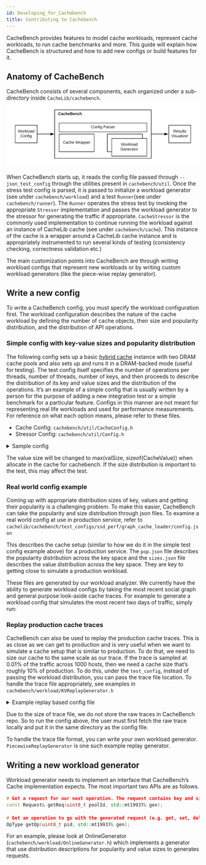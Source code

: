 ```yaml
---
id: Developing_for_Cachebench
title: Contributing to Cachebench
---
```


CacheBench provides features to model cache workloads, represent cache workloads, to run cache benchmarks and more. This guide will explain how CacheBench is structured and how to add new configs or build features for it.

## Anatomy of CacheBench

CacheBench consists of several components, each organized under a
sub-directory inside `CacheLib/cachebench`.  ![](cachebench.png)

When CacheBench starts up, it reads the config file passed through
`--json_test_config` through the utilities present in `cachebench/util`. Once
the stress test config is parsed, it is passed to initialize a workload
generator (see under `cachebench/workload`) and a test `Runner`(see under
`cachebench/runner`). The `Runner` operates the stress test by invoking the
appropriate `Stressor` implementation and passes the workload generator to the
stressor for generating the traffic if appropriate. `CacheStressor` is the
commonly used implementation to continue running the workload against an
instance of CacheLib cache (see under `cachebench/cache`). This instance of
the cache is a wrapper around a CacheLib cache instance and is appropriately
instrumented to run several kinds of testing (consistency checking,
correctness validation etc.)

The main customization points into CacheBench are through writing workload
configs that represent new workloads or  by writing custom workload generators
(like the piece-wise replay generator).


## Write a new config

To write a CacheBench config, you must specify the workload configuration
first. The workload configuration describes the nature of the cache workload
by defining the number of cache objects, their size and popularity
distribution, and the distribution of API operations.

### Simple config with key-value sizes and popularity distribution

The following config sets up a basic [hybrid cache](HybridCache) instance with two DRAM cache pools and also sets up and runs it in a DRAM-backed mode (useful for testing). The test config itself specifies the number of operations per threads, number of threads, number of keys, and then proceeds to describe the distribution of its key and value sizes and the distribution of the operations. It’s an example of a simple config that is usually written by a person for the purpose of adding a new integration test or a simple benchmark for a particular feature. Configs in this manner are not meant for representing real life workloads and used for performance measurements. For reference on what each option means, please refer to these files.

* Cache Config: `cachebench/util/CacheConfig.h`
* Stressor Config: `cachebench/util/Config.h`

<details> <summary> Sample config  </summary>

```json
{
  "cache_config" : {
    "cacheSizeMB" : 128,
    "poolRebalanceIntervalSec" : 1,
    "moveOnSlabRelease" : false,

    "numPools" : 2,
    "poolSizes" : [0.3, 0.7],

    "dipperSizeMB" : 512,
    "dipperBackend" : "navy_dipper",
    "dipperUseDirectIO": false,
    "dipperFilePath" : "/dev/shm/cachebench"
  },
  "test_config" :
    {
      "prepopulateCache" : true,

      "numOps" : 100000,
      "numThreads" : 16,
      "numKeys" : 100000,
      "distribution" :  "range",

      "keySizeRange" : [1, 8, 64],
      "keySizeRangeProbability" : [0.3, 0.7],

      "valSizeRange" : [256, 1024, 4096],
      "valSizeRangeProbability" : [0.2, 0.8],

      "chainedItemLengthRange" : [1, 2, 4, 32],
      "chainedItemLengthRangeProbability" : [0.8, 0.18, 0.02],

      "chainedItemValSizeRange" : [1, 128, 256, 1024, 4096, 20480],
      "chainedItemValSizeRangeProbability" : [0.1, 0.1, 0.2, 0.3, 0.3],

      "getRatio" : 0.5,
      "setRatio" : 0.3,
      "addChainedRatio" : 0.2,
      "keyPoolDistribution": [0.5, 0.5],
      "opPoolDistribution" : [0.5, 0.5]
    }
}
```

</details>

The value size will be changed to max(valSize, sizeof(CacheValue)) when allocate in the cache for cachebench. If the size distribution is important to the test, this may affect the test.

### Real world config example

Coming up with appropriate distribution sizes of key, values and getting their popularity is a challenging problem. To make this easier, CacheBench can take the popularity and size distribution through json files. To examine a real world config at use in production service, refer to `cachelib/cachebench/test_configs/ssd_perf/graph_cache_leader/config.json`

This describes the cache setup (similar to how we do it in the simple test config example above) for a production service. The `pop.json` file describes the popularity distribution across the key space and the `sizes.json` file describes the value distribution across the key space. They are key to getting close to simulate a production workload.

These files are generated by our workload analyzer. We currently have the ability to generate workload configs by taking the most recent social graph and general purpose look-aside cache traces. For example to generate a workload config that simulates the most recent two days of traffic, simply run:

### Replay production cache traces

CacheBench can also be used to replay the production cache traces. This is as close as we can get to production and is very useful when we want to simulate a cache setup that is similar to production. To do that, we need to size our cache to the same scale as our trace. If the trace is sampled at 0.01% of the traffic across 1000 hosts, then we need a cache size that’s roughly 10% of production.  To do this, under the `test_config`, instead of passing the workload distribution, you can pass the trace file location. To handle the trace file appropriately, see examples in `cachebench/workload/KVReplayGenerator.h`


<details> <summary> Example replay based config file </summary>

```json
{
  "cache_config": {
    "cacheSizeMB": 8192,
    "poolRebalanceIntervalSec": 0
  },
  "test_config":
    {
      "enableLookaside": true,
      "generator": "replay",
      "numOps": 240000000,
      "numThreads": 1,
      "prepopulateCache": true,
      "traceFileName": "cache_trace.csv"
    }

}
```

</details>

Due to the size of trace file, we do not store the raw traces in CacheBench repo. So to run the config above, the user must first fetch the raw trace locally and put it in the same directory as the config file.

To handle the trace file format, you can write your own workload generator.
`PiecewiseReplayGenerator` is one such example replay generator.

## Writing a new workload generator

Workload generator needs to implement an interface that CacheBench’s Cache implementation expects. The most important two APIs are as follows.

```cpp
# Get a request for our next operation. The request contains key and size.
const Request& getReq(uint8_t poolId, std::mt19937& gen);

# Get an operation to go with the generated request (e.g. get, set, del)
OpType getOp(uint8_t pid, std::mt19937& gen);
```

For an example, please look at OnlineGenerator (`cachebench/workload/OnlineGenerator.h`) which implements a generator that use distribution descriptions for popularity and value sizes to generates requests.

